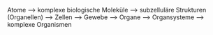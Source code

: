 Atome --> komplexe biologische Moleküle --> subzelluläre Strukturen (Organellen) --> Zellen --> Gewebe --> Organe --> Organsysteme --> komplexe Organismen 
